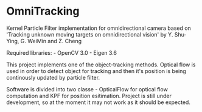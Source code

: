 # OmniTracking
Kernel Particle Filter implementation for omnidirectional camera based on 'Tracking unknown moving targets on omnidirectional vision' by Y. Shu-Ying, G. WeiMin and Z. Cheng

Required libraries:
	- OpenCV 3.0
	- Eigen 3.6

This project implements one of the object-tracking methods. Optical flow is used in order to detect object for tracking and then it's position is being continously updated by particle filter.

Software is divided into two classe - OpticalFlow for optical flow computation and KPF for position esitimation. 
Project is still under development, so at the moment it may not work as it should be expected.